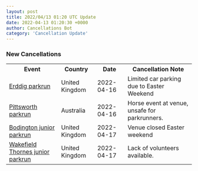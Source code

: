 ```yaml
---
layout: post
title: 2022/04/13 01:20 UTC Update
date: 2022-04-13 01:20:30 +0000
author: Cancellations Bot
category: 'Cancellation Update'
---
```


<h3>New Cancellations</h3>
<div class='hscrollable'>
<table style='width: 100%'>
    <tr>
        <th>Event</th>
        <th>Country</th>
        <th>Date</th>
        <th>Cancellation Note</th>
    </tr>
    <tr>
        <td><a href="https://www.parkrun.org.uk/erddig">Erddig parkrun</a></td>
        <td>United Kingdom</td>
        <td>2022-04-16</td>
        <td>Limited car parking due to Easter Weekend</td>
    </tr>
    <tr>
        <td><a href="https://www.parkrun.com.au/pittsworth">Pittsworth parkrun</a></td>
        <td>Australia</td>
        <td>2022-04-16</td>
        <td>Horse event at venue, unsafe for parkrunners.</td>
    </tr>
    <tr>
        <td><a href="https://www.parkrun.org.uk/bodington-juniors">Bodington junior parkrun</a></td>
        <td>United Kingdom</td>
        <td>2022-04-17</td>
        <td>Venue closed Easter weekend</td>
    </tr>
    <tr>
        <td><a href="https://www.parkrun.org.uk/wakefieldthornes-juniors">Wakefield Thornes junior parkrun</a></td>
        <td>United Kingdom</td>
        <td>2022-04-17</td>
        <td>Lack of volunteers available.</td>
    </tr>
</table>
</div>
